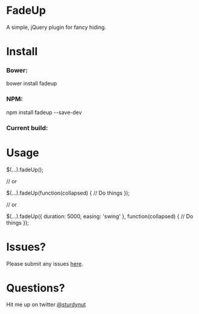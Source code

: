 # FadeUp
A simple, jQuery plugin for fancy hiding.

# Install

### Bower:
  bower install fadeup

### NPM:
  npm install fadeup --save-dev

### Current build:
  <script src='jquery.fadeup.min.js'></script>

# Usage
  $(...).fadeUp();

  // or

  $(...).fadeUp(function(collapsed) {
    // Do things
  });

  // or

  $(...).fadeUp({
    duration: 5000,
    easing:   'swing'
  }, function(collapsed) {
    // Do things
  });

# Issues?
Please submit any issues [here](https://github.com/sturdynut/fadeUp/issues).

# Questions?
Hit me up on twitter [@sturdynut](https://twitter.com/sturdynut)

